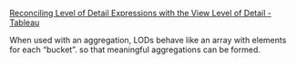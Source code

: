 [Reconciling Level of Detail Expressions with the View Level of Detail - Tableau](https://help.tableau.com/current/pro/desktop/en-us/calculations_calculatedfields_lod_replication.htm)

When used with an aggregation, LODs behave like an array with elements for each “bucket”. so that meaningful aggregations can be formed.



